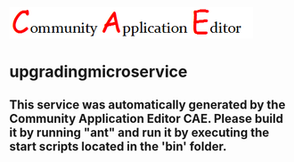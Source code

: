 ![CAE](https://github.com/TestSomeOrg/microservice-upgradingmicroservice/blob/master/img/logo.png)  

upgradingmicroservice
===================


This service was automatically generated by the Community Application Editor CAE. Please build it by running "ant" and run it by executing the start scripts located in the 'bin' folder.
---------------
